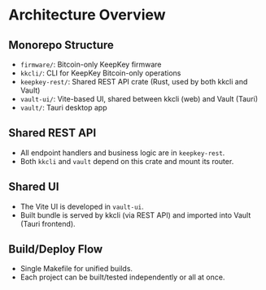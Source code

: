 # Architecture Overview

## Monorepo Structure

- `firmware/`: Bitcoin-only KeepKey firmware
- `kkcli/`: CLI for KeepKey Bitcoin-only operations
- `keepkey-rest/`: Shared REST API crate (Rust, used by both kkcli and Vault)
- `vault-ui/`: Vite-based UI, shared between kkcli (web) and Vault (Tauri)
- `vault/`: Tauri desktop app

## Shared REST API
- All endpoint handlers and business logic are in `keepkey-rest`.
- Both `kkcli` and `vault` depend on this crate and mount its router.

## Shared UI
- The Vite UI is developed in `vault-ui`.
- Built bundle is served by kkcli (via REST API) and imported into Vault (Tauri frontend).

## Build/Deploy Flow
- Single Makefile for unified builds.
- Each project can be built/tested independently or all at once.
